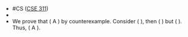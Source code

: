 - #CS ([CSE 311](https://courses.cs.washington.edu/courses/cse311/23wi/))
-
- We prove that ( A ) by counterexample. Consider ( ), then ( ) but ( ). Thus, ( A ).